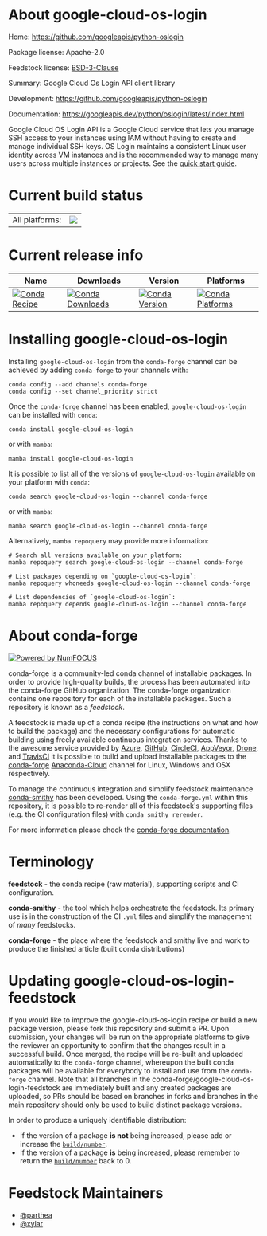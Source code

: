 About google-cloud-os-login
===========================

Home: https://github.com/googleapis/python-oslogin

Package license: Apache-2.0

Feedstock license: [BSD-3-Clause](https://github.com/conda-forge/google-cloud-os-login-feedstock/blob/main/LICENSE.txt)

Summary: Google Cloud Os Login API client library

Development: https://github.com/googleapis/python-oslogin

Documentation: https://googleapis.dev/python/oslogin/latest/index.html

Google Cloud OS Login API is a Google Cloud service that lets you manage SSH access to your instances using IAM without having to create and manage individual SSH keys. OS Login maintains a consistent Linux user identity across VM instances and is the recommended way to manage many users across multiple instances or projects.
See the [quick start guide](https://googleapis.dev/python/oslogin/latest/index.html#quick-start).

Current build status
====================


<table><tr><td>All platforms:</td>
    <td>
      <a href="https://dev.azure.com/conda-forge/feedstock-builds/_build/latest?definitionId=9637&branchName=main">
        <img src="https://dev.azure.com/conda-forge/feedstock-builds/_apis/build/status/google-cloud-os-login-feedstock?branchName=main">
      </a>
    </td>
  </tr>
</table>

Current release info
====================

| Name | Downloads | Version | Platforms |
| --- | --- | --- | --- |
| [![Conda Recipe](https://img.shields.io/badge/recipe-google--cloud--os--login-green.svg)](https://anaconda.org/conda-forge/google-cloud-os-login) | [![Conda Downloads](https://img.shields.io/conda/dn/conda-forge/google-cloud-os-login.svg)](https://anaconda.org/conda-forge/google-cloud-os-login) | [![Conda Version](https://img.shields.io/conda/vn/conda-forge/google-cloud-os-login.svg)](https://anaconda.org/conda-forge/google-cloud-os-login) | [![Conda Platforms](https://img.shields.io/conda/pn/conda-forge/google-cloud-os-login.svg)](https://anaconda.org/conda-forge/google-cloud-os-login) |

Installing google-cloud-os-login
================================

Installing `google-cloud-os-login` from the `conda-forge` channel can be achieved by adding `conda-forge` to your channels with:

```
conda config --add channels conda-forge
conda config --set channel_priority strict
```

Once the `conda-forge` channel has been enabled, `google-cloud-os-login` can be installed with `conda`:

```
conda install google-cloud-os-login
```

or with `mamba`:

```
mamba install google-cloud-os-login
```

It is possible to list all of the versions of `google-cloud-os-login` available on your platform with `conda`:

```
conda search google-cloud-os-login --channel conda-forge
```

or with `mamba`:

```
mamba search google-cloud-os-login --channel conda-forge
```

Alternatively, `mamba repoquery` may provide more information:

```
# Search all versions available on your platform:
mamba repoquery search google-cloud-os-login --channel conda-forge

# List packages depending on `google-cloud-os-login`:
mamba repoquery whoneeds google-cloud-os-login --channel conda-forge

# List dependencies of `google-cloud-os-login`:
mamba repoquery depends google-cloud-os-login --channel conda-forge
```


About conda-forge
=================

[![Powered by
NumFOCUS](https://img.shields.io/badge/powered%20by-NumFOCUS-orange.svg?style=flat&colorA=E1523D&colorB=007D8A)](https://numfocus.org)

conda-forge is a community-led conda channel of installable packages.
In order to provide high-quality builds, the process has been automated into the
conda-forge GitHub organization. The conda-forge organization contains one repository
for each of the installable packages. Such a repository is known as a *feedstock*.

A feedstock is made up of a conda recipe (the instructions on what and how to build
the package) and the necessary configurations for automatic building using freely
available continuous integration services. Thanks to the awesome service provided by
[Azure](https://azure.microsoft.com/en-us/services/devops/), [GitHub](https://github.com/),
[CircleCI](https://circleci.com/), [AppVeyor](https://www.appveyor.com/),
[Drone](https://cloud.drone.io/welcome), and [TravisCI](https://travis-ci.com/)
it is possible to build and upload installable packages to the
[conda-forge](https://anaconda.org/conda-forge) [Anaconda-Cloud](https://anaconda.org/)
channel for Linux, Windows and OSX respectively.

To manage the continuous integration and simplify feedstock maintenance
[conda-smithy](https://github.com/conda-forge/conda-smithy) has been developed.
Using the ``conda-forge.yml`` within this repository, it is possible to re-render all of
this feedstock's supporting files (e.g. the CI configuration files) with ``conda smithy rerender``.

For more information please check the [conda-forge documentation](https://conda-forge.org/docs/).

Terminology
===========

**feedstock** - the conda recipe (raw material), supporting scripts and CI configuration.

**conda-smithy** - the tool which helps orchestrate the feedstock.
                   Its primary use is in the construction of the CI ``.yml`` files
                   and simplify the management of *many* feedstocks.

**conda-forge** - the place where the feedstock and smithy live and work to
                  produce the finished article (built conda distributions)


Updating google-cloud-os-login-feedstock
========================================

If you would like to improve the google-cloud-os-login recipe or build a new
package version, please fork this repository and submit a PR. Upon submission,
your changes will be run on the appropriate platforms to give the reviewer an
opportunity to confirm that the changes result in a successful build. Once
merged, the recipe will be re-built and uploaded automatically to the
`conda-forge` channel, whereupon the built conda packages will be available for
everybody to install and use from the `conda-forge` channel.
Note that all branches in the conda-forge/google-cloud-os-login-feedstock are
immediately built and any created packages are uploaded, so PRs should be based
on branches in forks and branches in the main repository should only be used to
build distinct package versions.

In order to produce a uniquely identifiable distribution:
 * If the version of a package **is not** being increased, please add or increase
   the [``build/number``](https://docs.conda.io/projects/conda-build/en/latest/resources/define-metadata.html#build-number-and-string).
 * If the version of a package **is** being increased, please remember to return
   the [``build/number``](https://docs.conda.io/projects/conda-build/en/latest/resources/define-metadata.html#build-number-and-string)
   back to 0.

Feedstock Maintainers
=====================

* [@parthea](https://github.com/parthea/)
* [@xylar](https://github.com/xylar/)

